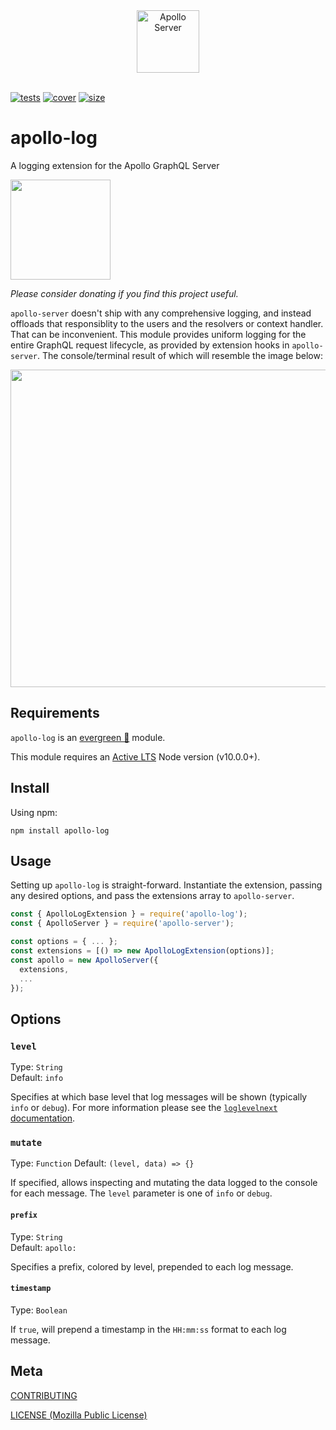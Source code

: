 [tests]: 	https://img.shields.io/circleci/project/github/shellscape/webpack-plugin-serve.svg
[tests-url]: https://circleci.com/gh/shellscape/webpack-plugin-serve

[cover]: https://codecov.io/gh/shellscape/webpack-plugin-serve/branch/master/graph/badge.svg
[cover-url]: https://codecov.io/gh/shellscape/webpack-plugin-serve

[size]: https://packagephobia.now.sh/badge?p=webpack-plugin-serve
[size-url]: https://packagephobia.now.sh/result?p=webpack-plugin-serve

<div align="center">
	<img src='https://user-images.githubusercontent.com/841294/53402609-b97a2180-39ba-11e9-8100-812bab86357c.png' height='100' alt='Apollo Server'><br/><br/>
</div>

[![tests][tests]][tests-url]
[![cover][cover]][cover-url]
[![size][size]][size-url]

# apollo-log

A logging extension for the Apollo GraphQL Server

<a href="https://www.patreon.com/shellscape">
  <img src="https://c5.patreon.com/external/logo/become_a_patron_button@2x.png" width="160">
</a>

_Please consider donating if you find this project useful._

`apollo-server` doesn't ship with any comprehensive logging, and instead offloads that responsiblity to the users and the resolvers or context handler. That can be inconvenient. This module provides uniform logging for the entire GraphQL request lifecycle, as provided by extension hooks in `apollo-server`. The console/terminal result of which will resemble the image below:

<img src="https://github.com/shellscape/apollo-log/raw/master/.github/screen.png" width="508">

## Requirements

`apollo-log` is an [evergreen 🌲](./.github/FAQ.md#what-does-evergreen-mean) module.

This module requires an [Active LTS](https://github.com/nodejs/Release) Node version (v10.0.0+).

## Install

Using npm:

```console
npm install apollo-log
```

## Usage

Setting up `apollo-log` is straight-forward. Instantiate the extension, passing any desired options, and pass the extensions array to `apollo-server`.

```js
const { ApolloLogExtension } = require('apollo-log');
const { ApolloServer } = require('apollo-server');

const options = { ... };
const extensions = [() => new ApolloLogExtension(options)];
const apollo = new ApolloServer({
  extensions,
  ...
});
```

## Options

### `level`
Type: `String`<br>
Default: `info`

Specifies at which base level that log messages will be shown (typically `info` or `debug`). For more information please see the [`loglevelnext` documentation](https://github.com/shellscape/loglevelnext/blob/master/docs/LogLevel.md#level).

### `mutate`
Type: `Function`
Default: `(level, data) => {}`

If specified, allows inspecting and mutating the data logged to the console for each message. The `level` parameter is one of `info` or `debug`.

#### `prefix`
Type: `String`<br>
Default: `apollo: `

Specifies a prefix, colored by level, prepended to each log message.

#### `timestamp`
Type: `Boolean`

If `true`, will prepend a timestamp in the `HH:mm:ss` format to each log message.

## Meta

[CONTRIBUTING](./.github/CONTRIBUTING.md)

[LICENSE (Mozilla Public License)](./LICENSE)
